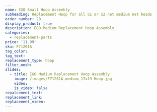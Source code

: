 ```yaml
---
name: EGO Small Hoop Assembly
subheading: Replacement Hoop for all S1 or S2 net medium net heads
order_number: 20
display_product: true
description: EGO Medium Replacement Hoop Assembly
categories:
  - replacement-parts
price: '11.99'
sku: F71261A
tag_color:
tag_text:
replacement_type: hoop
filter_mesh:
slides:
  - title: EGO Medium Replacement Hoop Assembly
    image: /images/F71261A_medium_17x19-Hoop.jpg
    video:
    is_video: false
repalcement_text:
replacement_link:
replacement_video:
---
```

